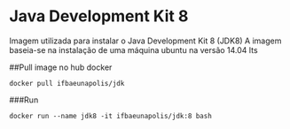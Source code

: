 
# Java Development Kit 8

Imagem utilizada para instalar o Java Development Kit 8 (JDK8)
A imagem baseia-se na instalação de uma máquina ubuntu na versão 14.04 lts

##Pull image no hub docker
```
docker pull ifbaeunapolis/jdk
```

###Run
```
docker run --name jdk8 -it ifbaeunapolis/jdk:8 bash
```
